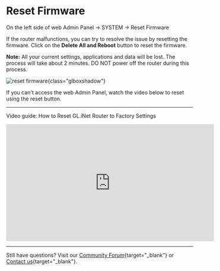 # Reset Firmware

On the left side of web Admin Panel -> SYSTEM -> Reset Firmware

If the router malfunctions, you can try to resolve the issue by resetting the firmware. Click on the **Delete All and Reboot** button to reset the firmware.

**Note:** All your current settings, applications and data will be lost. The process will take about 2 minutes. DO NOT power off the router during this process.

![reset firmware](https://static.gl-inet.com/docs/router/en/4/tutorials/reset_firmware/reset_firmware_4.8.png){class="glboxshadow"}

If you can't access the web Admin Panel, watch the video below to reset using the reset button.

---

Video guide: How to Reset GL.iNet Router to Factory Settings

<iframe width="560" height="315" src="https://www.youtube.com/embed/jguDqBWP-Fw" title="YouTube video player" frameborder="0" allow="accelerometer; autoplay; clipboard-write; encrypted-media; gyroscope; picture-in-picture" allowfullscreen></iframe>

---

Still have questions? Visit our [Community Forum](https://forum.gl-inet.com){target="_blank"} or [Contact us](https://www.gl-inet.com/contacts/){target="_blank"}.
